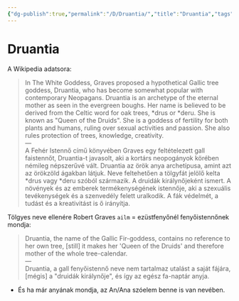 ```yaml
---
{"dg-publish":true,"permalink":"/D/Druantia/","title":"Druantia","tags":["Englishtexttranslated"],"created":"2023-11-13T01:15","updated":"2024-10-25T17:07"}
---
```



# Druantia

A Wikipedia adatsora:  
> In The White Goddess, Graves proposed a hypothetical Gallic tree goddess, Druantia, who has become somewhat popular with contemporary Neopagans. Druantia is an archetype of the eternal mother as seen in the evergreen boughs. Her name is believed to be derived from the Celtic word for oak trees, \*drus or \*deru. She is known as "Queen of the Druids". She is a goddess of fertility for both plants and humans, ruling over sexual activities and passion. She also rules protection of trees, knowledge, creativity.  
> —  
> A Fehér Istennő című könyvében Graves egy feltételezett gall faistennőt, Druantia-t javasolt, aki a kortárs neopogányok körében némileg népszerűvé vált. Druantia az örök anya archetípusa, amint azt az örökzöld ágakban látjuk. Neve feltehetően a tölgyfát jelölő kelta \*drus vagy \*deru szóból származik. A druidák királynőjeként ismert. A növények és az emberek termékenységének istennője, aki a szexuális tevékenységek és a szenvedély felett uralkodik. A fák védelmét, a tudást és a kreativitást is ő irányítja.  

Tölgyes neve ellenére Robert Graves `ailm` = ezüstfenyőnél fenyőistennőnek mondja:  
> Druantia, the name of the Gallic Fir-goddess, contains no reference to her own tree, \[still\] it makes her 'Queen of the Druids' and therefore mother of the whole tree-calendar.  
> —  
> Druantia, a gall fenyőistennő neve nem tartalmaz utalást a saját fájára, \[mégis\] a "druidák királynője", és így az egész fa-naptár anyja.  
- És ha már anyának mondja, az An/Ana szóelem benne is van nevében.